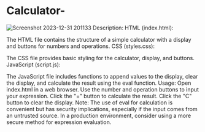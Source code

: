 # Calculator-
![Screenshot 2023-12-31 201133](https://github.com/shuklatushar12219829/Calculator-/assets/115138208/71947072-ad90-43f0-ae4a-84f5920a81d1)
Description:
HTML (index.html):

The HTML file contains the structure of a simple calculator with a display and buttons for numbers and operations.
CSS (styles.css):

The CSS file provides basic styling for the calculator, display, and buttons.
JavaScript (script.js):

The JavaScript file includes functions to append values to the display, clear the display, and calculate the result using the eval function.
Usage:
Open index.html in a web browser.
Use the number and operation buttons to input your expression.
Click the "=" button to calculate the result.
Click the "C" button to clear the display.
Note: The use of eval for calculation is convenient but has security implications, especially if the input comes from an untrusted source. In a production environment, consider using a more secure method for expression evaluation.
